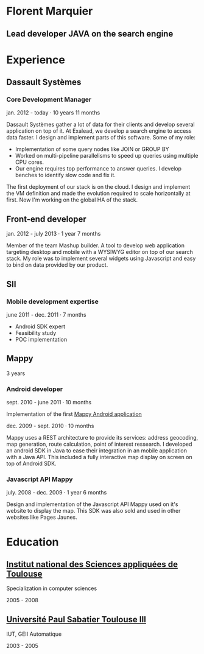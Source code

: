 # Florent Marquier

## Lead developer JAVA on the search engine

# Experience

## Dassault Systèmes

### Core Development Manager

jan. 2012 - today · 10 years 11 months

Dassault Systèmes gather a lot of data for their clients and develop several application on top of it. At Exalead, we develop a search engine to access data faster. I design and implement parts of this software. Some of my role:
- Implementation of some query nodes like JOIN or GROUP BY
- Worked on multi-pipeline parallelisms to speed up queries using multiple CPU cores.
- Our engine requires top performance to answer queries. I develop benches to identify slow code and fix it.

The first deployment of our stack is on the cloud. I design and implement the VM definition and made the evolution required to scale horizontally at first. Now I'm working on the global HA of the stack.

## Front-end developer
jan. 2012 - july 2013 · 1 year 7 months

Member of the team Mashup builder. A tool to develop web application targeting desktop and mobile with a WYSIWYG editor on top of our search stack. My role was to implement several widgets using Javascript and easy to bind on data provided by our product.


## SII

### Mobile development expertise

june 2011 - dec. 2011 · 7 months

- Android SDK expert
- Feasibility study
- POC implementation

## Mappy

3 years

### Android developer

sept. 2010 - june 2011 · 10 months

Implementation of the first [Mappy Android application](https://play.google.com/store/apps/details?id=com.mappy.app)

dec. 2009 - sept. 2010 · 10 months

Mappy uses a REST architecture to provide its services: address geocoding, map generation, route calculation, point of interest ressearch. I developed an android SDK in Java to ease their integration in an mobile application with a Java API. This included a fully interactive map display on screen on top of Android SDK.

### Javascript API Mappy

july. 2008 - dec. 2009 · 1 year 6 months

Design and implementation of the Javascript API Mappy used on it's website to display the map. This SDK was also sold and used in other websites like Pages Jaunes.

# Education

## [Institut national des Sciences appliquées de Toulouse](https://www.insa-toulouse.fr/en/index.html)

Specialization in computer sciences

2005 - 2008

## [Université Paul Sabatier Toulouse III](https://iut.univ-tlse3.fr/genie-electrique-informatique-industrielle)

IUT, GEII Automatique

2003 - 2005

